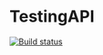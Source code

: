# TestingAPI
[![Build status](https://ci.appveyor.com/api/projects/status/24fbunu7n82bdt1i/branch/master?svg=true)](https://ci.appveyor.com/project/ElizarAbramov/testingapi/branch/first)
